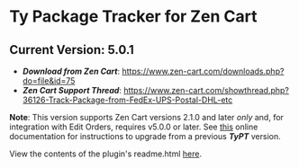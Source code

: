 Ty Package Tracker for Zen Cart
=======
## Current Version: 5.0.1

- _**Download from Zen Cart**_: https://www.zen-cart.com/downloads.php?do=file&id=75
- _**Zen Cart Support Thread**_: https://www.zen-cart.com/showthread.php?36126-Track-Package-from-FedEx-UPS-Postal-DHL-etc

**Note**: This version supports Zen Cart versions 2.1.0 and later *only* and, for integration with Edit Orders, requires v5.0.0 or later.  See [this](https://github.com/lat9/zen_TyPackageTracker/wiki/Upgrading-to-v5.0.0-(or-later)-from-a-version-prior-to-5.0.0) online documentation for instructions to upgrade from a previous ***TyPT*** version.

View the contents of the plugin's readme.html [here](https://htmlpreview.github.io/?https://github.com/lat9/zen_TyPackageTracker/blob/master/readme.html).